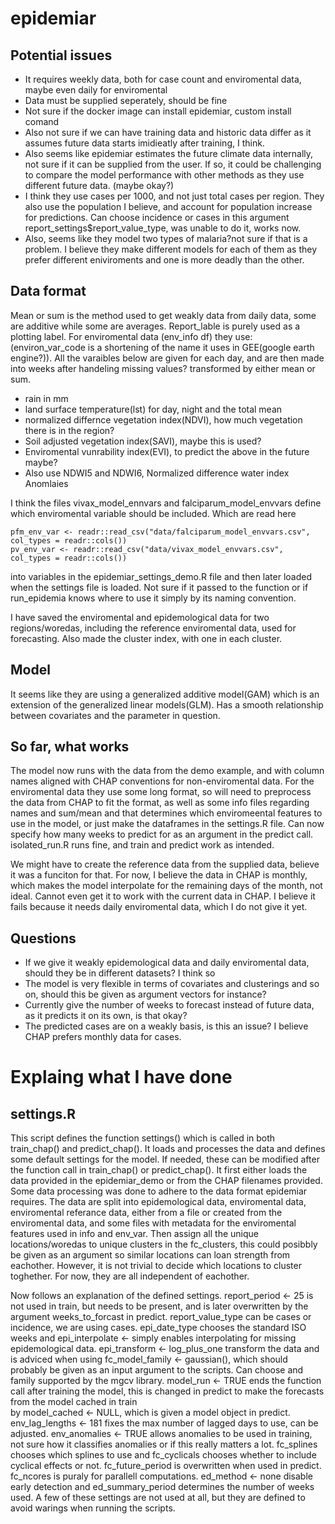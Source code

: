 # epidemiar

## Potential issues
* It requires weekly data, both for case count and enviromental data, maybe even daily for enviromental
* Data must be supplied seperately, should be fine
* Not sure if the docker image can install epidemiar, custom install comand
* Also not sure if we can have training data and historic data differ as it assumes future data starts imidieatly after training, I think.
* Also seems like epidemiar estimates the future climate data internally, not sure if it can be supplied from the user. If so, it could be challenging to compare the model performance with other methods as they use different future data. (maybe okay?)
* I think they use cases per 1000, and not just total cases per region. They also use the population I believe, and account for population increase for predictions. Can choose incidence or cases in this argument report_settings$report_value_type, was unable to do it, works now.
* Also, seems like they model two types of malaria?not sure if that is a problem. I believe they make different models for each of them as they prefer different eniviroments and one is more deadly than the other. 

## Data format
Mean or sum is the method used to get weakly data from daily data, some are additive while some are averages. Report_lable is purely used as a plotting label.
For enviromental data (env_info df) they use: (environ_var_code is a shortening of the name it uses in GEE(google earth engine?)). All the varaibles below are given for each day, and are then made into weeks after handeling missing values? transformed by either mean or sum. 
* rain in mm
* land surface temperature(lst) for day, night and the total mean
* normalized differnce vegetation index(NDVI), how much vegetation there is in the region?
* Soil adjusted vegetation index(SAVI), maybe this is used?
* Enviromental vunrability index(EVI), to predict the above in the future maybe?
* Also use NDWI5 and NDWI6, Normalized difference water index Anomlaies

I think the files vivax_model_ennvars and falciparum_model_envvars define which enviromental variable should be included. Which are read here
```
pfm_env_var <- readr::read_csv("data/falciparum_model_envvars.csv", col_types = readr::cols())
pv_env_var <- readr::read_csv("data/vivax_model_envvars.csv", col_types = readr::cols())
```
into variables in the epidemiar_settings_demo.R file and then later loaded when the settings file is loaded. Not sure if it passed to the function or if run_epidemia knows where to use it simply by its naming convention.

I have saved the enviromental and epidemological data for two regions/woredas, including the reference enviromental data, used for forecasting.
Also made the cluster index, with one in each cluster.


## Model
It seems like they are using a generalized additive model(GAM) which is an extension of the generalized linear models(GLM). Has a smooth relationship between covariates and the parameter in question. 

## So far, what works
The model now runs with the data from the demo example, and with column names aligned with CHAP conventions for non-enviromental data. For the enviromental data they use some long format, so will need to preprocess the data from CHAP to fit the format, as well as some info files regarding names and sum/mean and that determines which enviromeental features to use in the model, or just make the dataframes in the settings.R file. Can now specify how many weeks to predict for as an argument in the predict call. isolated_run.R runs fine, and train and predict work as intended.

We might have to create the reference data from the supplied data, believe it was a funciton for that. For now, I believe the data in CHAP is monthly, which makes the model interpolate for the remaining days of the month, not ideal.
Cannot even get it to work with the current data in CHAP. I believe it fails because it needs daily enviromental data, which I do not give it yet.

## Questions
* If we give it weakly epidemological data and daily enviromental data, should they be in different datasets? I think so
* The model is very flexible in terms of covariates and clusterings and so on, should this be given as argument vectors for instance?
* Currently give the number of weeks to forecast instead of future data, as it predicts it on its own, is that okay?
* The predicted cases are on a weakly basis, is this an issue? I believe CHAP prefers monthly data for cases. 


# Explaing what I have done

## settings.R 
This script defines the function settings() which is called in both train_chap() and predict_chap(). It loads and processes the data 
and defines some default settings for the model. If needed, these can be modified after the function call in train_chap() or predict_chap(). 
It first either loads the data provided in the epidemiar_demo or from the CHAP filenames provided. Some data processing was done to 
adhere to the data format epidemiar requires. The data are split into epidemological data, enviromental data, enviromental referance data, 
either from a file or created from the enviromental data, and some files with metadata for the enviromental features used in info and env_var. 
Then assign all the unique locations/woredas to unique clusters in the fc_clusters, this could posibbly be given as an argument so similar 
locations can loan strength from eachother. However, it is not trivial to decide which locations to cluster toghether. For now, they are 
all independent of eachother.

Now follows an explanation of the defined settings. 
report_period <- 25 is not used in train, but needs to be present, and is later overwritten by the argument weeks_to_forcast in predict.
report_value_type can be cases or incidence, we are using cases.
epi_date_type chooses the standard ISO weeks and epi_interpolate <- simply enables interpolating for missing epidemological data.
epi_transform <- log_plus_one transform the data and is adviced when using fc_model_family <- gaussian(), which should probably be given 
as an input argument to the scripts. Can choose and family supported by the mgcv library. 
model_run <- TRUE ends the function call after training the model, this is changed in predict to make the forecasts from the model cached in train  
by model_cached <- NULL, which is given a model object in predict.  
env_lag_lengths <- 181 fixes the max number of lagged days to use, can be adjusted. env_anomalies <- TRUE allows anomalies to be used in 
training, not sure how it classifies anomalies or if this really matters a lot. fc_splines chooses which splines to use and fc_cyclicals chooses 
whether to include cyclical effects or not. fc_future_period is overwritten when used in predict. fc_ncores is puraly for parallell computations. 
ed_method <- none disable early detection and ed_summary_period determines the number of weeks used. A few of these settings are not used 
at all, but they are defined to avoid warings when running the scripts.


